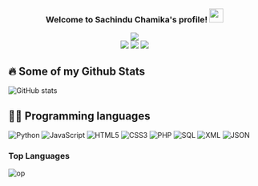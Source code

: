 <!---SachinduChamika/SachinduChamika is a ✨ special ✨ repository because its `README.md` (this file) appears on your GitHub profile.
You can click the Preview link to take a look at your changes.--->

<h3 align="center">
  Welcome to Sachindu Chamika's profile!
  <img src="https://media.giphy.com/media/hvRJCLFzcasrR4ia7z/giphy.gif" width="28">
</h3>
<p align="center">
    <img src="https://readme-typing-svg.herokuapp.com?color=%23F71A3C&center=true&vCenter=true&lines=Software+Engineer;Web+Developer"><br>
  <a href="https://www.linkedin.com/in/sachindu-chamika-8682a8256/"><img src="https://img.shields.io/badge/LinkedIn-0077B5?style=for-the-badge&logo=linkedin&logoColor=white"></a>
  <a href="https://t.me/SachinduChamika"><img src="https://img.shields.io/badge/Telegram-2CA5E0?style=for-the-badge&logo=telegram&logoColor=white"></a>
  <a href="https://www.instagram.com/t.sachindu.chamika/"><img src="https://img.shields.io/badge/Instagram-E4405F?style=for-the-badge&logo=instagram&logoColor=white"></a>
</p>

## 🔥 Some of my Github Stats
![GitHub stats](https://github-readme-stats.vercel.app/api?username=SachinduChamika&show_icons=true&theme=radical&hide_border=true&count_private=true)</br>

## 👨‍💻 Programming languages
![Python](https://img.shields.io/badge/Python-%2314354C?&style=for-the-badge&logoColor=white&logo=python)
![JavaScript](https://img.shields.io/badge/JavaScript-323330?style=for-the-badge&logo=javascript&logoColor=F7DF1E)
![HTML5](https://img.shields.io/badge/HTML5-E34F26?style=for-the-badge&logo=html5&logoColor=white)
![CSS3](https://img.shields.io/badge/CSS3-1572B6?style=for-the-badge&logo=css3&logoColor=white)
![PHP](https://img.shields.io/badge/PHP-777BB4?style=for-the-badge&logo=php&logoColor=white)
![SQL](https://img.shields.io/badge/SQLite-003B57?style=for-the-badge&logo=sql&logoColor=white)
![XML](https://img.shields.io/badge/XML-FF6600?style=for-the-badge&logo=xml&logoColor=white)
![JSON](https://img.shields.io/badge/JSON-000000?style=for-the-badge&logo=json&logoColor=white)

### Top Languages
![op](https://github-readme-stats.vercel.app/api/top-langs/?username=SachinduChamika&theme=radical&layout=compact&langs_count=6&hide_border=true)
